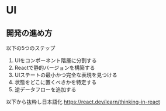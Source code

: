 # UI

## 開発の進め方

以下の5つのステップ
1. UIをコンポーネント階層に分割する
2. Reactで静的バージョンを構築する
3. UIステートの最小かつ完全な表現を見つける
4. 状態をどこに置くべきかを特定する
5. 逆データフローを追加する

以下から抜粋し日本語化
https://react.dev/learn/thinking-in-react

